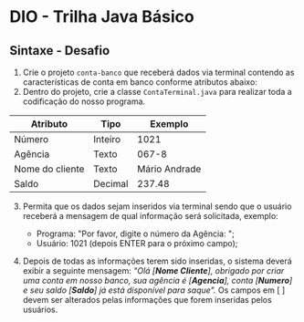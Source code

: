 # DIO - Trilha Java Básico

## Sintaxe - Desafio

1. Crie o projeto `conta-banco` que receberá dados via terminal contendo as características de conta em banco conforme atributos abaixo:
2. Dentro do projeto, crie a classe `ContaTerminal.java` para realizar toda a codificação do nosso programa.

| Atributo | Tipo | Exemplo |
| -------- | ---- | ------- |
| Número   | Inteiro | 1021 |
| Agência  | Texto | 067-8  |
| Nome do cliente | Texto | Mário Andrade |
| Saldo    | Decimal | 237.48 |

3. Permita que os dados sejam inseridos via terminal sendo que o usuário receberá a mensagem de qual informação será solicitada, exemplo:
    - Programa: "Por favor, digite o número da Agência: ";
    - Usuário: 1021 (depois ENTER para o próximo campo);

4. Depois de todas as informações terem sido inseridas, o sistema deverá exibir a seguinte mensagem:
*"Olá [**Nome Cliente**], obrigado por criar uma conta em nosso banco, sua agência é [**Agencia**], conta [**Numero**] e seu saldo [**Saldo**] já está disponível para saque".*
Os campos em [ ] devem ser alterados pelas informações que forem inseridas pelos usuários.
